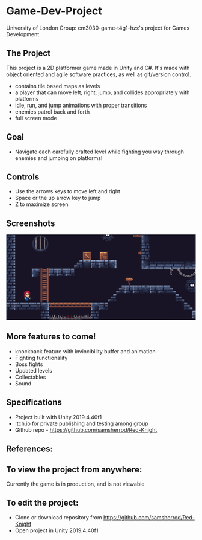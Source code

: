 # Game-Dev-Project
University of London Group: cm3030-game-t4g1-hzx's project for Games Development

## The Project
This project is a 2D platformer game made in Unity and C#. It's made 
with object oriented and agile software practices, as well as git/version control.

- contains tile based maps as levels
- a player that can move left, right, jump, and collides appropriately with platforms
- idle, run, and jump animations with proper transitions
- enemies patrol back and forth
- full screen mode

## Goal

- Navigate each carefully crafted level while fighting you way through enemies and jumping on platforms!

## Controls

- Use the arrows keys to move left and right
- Space or the up arrow key to jump
- Z to maximize screen

## Screenshots

![sample_level_screenshot](/Screenshots/Screenshot_20230127_050744.png)

## More features to come!

- knockback feature with invincibility buffer and animation
- Fighting functionality
- Boss fights
- Updated levels
- Collectables
- Sound

## Specifications

- Project built with Unity 2019.4.40f1
- Itch.io for private publishing and testing among group
- Github repo - https://github.com/samsherrod/Red-Knight

## References:

## To view the project from anywhere:

Currently the game is in production, and is not viewable

## To edit the project:

- Clone or download repository from https://github.com/samsherrod/Red-Knight
- Open project in Unity 2019.4.40f1
